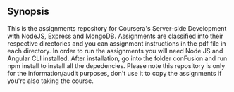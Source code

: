 ## Synopsis

This is the assignments repository for Coursera's Server-side Development with NodeJS, Express and MongoDB. Assignments are classified into their respective directories and you can assignment instructions in the pdf file in each directory. In order to run the assignments you will need Node JS and Angular CLI installed. After installation, go into the folder conFusion and run npm install to install all the depedencies. Please note this repository is only for the information/audit purposes, don't use it to copy the assignments if you're also taking the course.